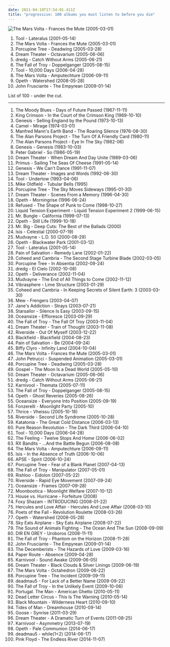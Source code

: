 ```yaml
---
date: 2021-04-10T17:54:01.411Z
title: "progressive: 100 albums you must listen to before you die"
---
```

![The Mars Volta - Frances the Mute (2005-03-01)](http://coverartarchive.org/release/95973de7-ddf0-3322-81ea-9f636175bd79/16361971618-500.jpg "The Mars Volta - Frances the Mute (2005-03-01)")
<ol class="albums">
<li data-cover="http://coverartarchive.org/release/a2e824b6-7b14-32ef-b990-482b53291f93/11473182115-500.jpg" data-tags="progressive metal" role="button">Tool - Lateralus (2001-05-14)</li>
<li data-cover="http://coverartarchive.org/release/95973de7-ddf0-3322-81ea-9f636175bd79/16361971618-500.jpg" data-tags="progressive rock" role="button">The Mars Volta - Frances the Mute (2005-03-01)</li>
<li data-cover="https://img.discogs.com/zg3cDss-LUQ4HxAnxEOLUfcVF0k=/fit-in/600x600/filters:strip_icc():format(jpeg):mode_rgb():quality(90)/discogs-images/R-2206885-1590518555-8967.jpeg.jpg" data-tags="progressive rock" role="button">Porcupine Tree - Deadwing (2005-03-28)</li>
<li data-cover="http://coverartarchive.org/release/9c12794e-79df-4be1-997e-ad100efe8b08/1118860247-500.jpg" data-tags="progressive metal" role="button">Dream Theater - Octavarium (2005-06-06)</li>
<li data-cover="http://coverartarchive.org/release/b0c39138-47b2-41ec-82f8-636a66916317/4766487756-500.jpg" data-tags="progressive rock, alternative rock" role="button">dredg - Catch Without Arms (2005-06-21)</li>
<li data-cover="http://coverartarchive.org/release/45641120-9137-3d9b-bb47-8915b1541a3d/17802812575-500.jpg" data-tags="post-hardcore" role="button">The Fall of Troy - Doppelganger (2005-08-15)</li>
<li data-cover="http://coverartarchive.org/release/a6988593-a2d7-35db-862a-efee729fa467/5234004130-500.jpg" data-tags="progressive metal" role="button">Tool - 10,000 Days (2006-04-28)</li>
<li data-cover="https://via.placeholder.com/450" data-tags="progressive rock" role="button">The Mars Volta - Amputechture (2006-09-11)</li>
<li data-cover="http://coverartarchive.org/release/eed810a6-8266-4009-879d-cb3dd7c875a9/27886281233-500.jpg" data-tags="progressive metal" role="button">Opeth - Watershed (2008-05-28)</li>
<li data-cover="https://img.discogs.com/OVoeK28Ej-xCfklAMXhGphF0Gu0=/fit-in/600x600/filters:strip_icc():format(jpeg):mode_rgb():quality(90)/discogs-images/R-2001656-1318429076.jpeg.jpg" data-tags="experimental, rock, alternative, progressive" role="button">John Frusciante - The Empyrean (2009-01-14)</li>
</ol>
List of 100 - under the cut.
<!-- more -->

_________________

<ol class="albums">
<li data-cover="http://coverartarchive.org/release/f3bdf87d-550b-3f8e-b8f1-81a62d051a84/7926647371-500.jpg" data-tags="classic rock, progressive rock" role="button">
The Moody Blues - Days of Future Passed (1967-11-11)
</li>
<li data-cover="https://img.discogs.com/2XB2Zi6X6y9GAL_b399rTFYIta4=/fit-in/600x738/filters:strip_icc():format(jpeg):mode_rgb():quality(90)/discogs-images/R-8744584-1494946548-1401.jpeg.jpg" data-tags="progressive rock" role="button">
King Crimson - In the Court of the Crimson King (1969-10-10)
</li>
<li data-cover="http://coverartarchive.org/release/d7876fcb-c629-4b17-b973-de9824279360/23147950347-500.jpg" data-tags="progressive rock" role="button">
Genesis - Selling England by the Pound (1973-10-13)
</li>
<li data-cover="http://coverartarchive.org/release/3eed3f3e-ec3d-4789-a1eb-8c92f102ff0a/5478242459-500.jpg" data-tags="progressive rock" role="button">
Camel - Mirage (1974-03-01)
</li>
<li data-cover="http://coverartarchive.org/release/1b884c85-3108-4454-b61b-71d04584908d/15369667898-500.jpg" data-tags="progressive rock" role="button">
Manfred Mann's Earth Band - The Roaring Silence (1976-08-30)
</li>
<li data-cover="http://coverartarchive.org/release/96436fe6-745b-3e4c-bbb7-4fd38ae98da4/10252980735-500.jpg" data-tags="progressive rock, classic rock" role="button">
The Alan Parsons Project - The Turn Of A Friendly Card (1980-11)
</li>
<li data-cover="https://img.discogs.com/kR8ak2Y6gJmX8bjyFMp7YY1UwUY=/fit-in/600x604/filters:strip_icc():format(jpeg):mode_rgb():quality(90)/discogs-images/R-9480169-1481315751-1211.jpeg.jpg" data-tags="progressive rock" role="button">
The Alan Parsons Project - Eye In The Sky (1982-06)
</li>
<li data-cover="https://via.placeholder.com/450" data-tags="progressive rock" role="button">
Genesis - Genesis (1983-10-03)
</li>
<li data-cover="http://coverartarchive.org/release/4bc83ff3-ac0e-4fa5-8dfc-a5aa1bf57afd/15367001320-500.jpg" data-tags="progressive rock, 80s" role="button">
Peter Gabriel - So (1986-05-19)
</li>
<li data-cover="http://coverartarchive.org/release/80659e3d-dffd-3e65-9a37-16437405fdbd/14168305413-500.jpg" data-tags="progressive metal" role="button">
Dream Theater - When Dream And Day Unite (1989-03-06)
</li>
<li data-cover="http://coverartarchive.org/release/c3814cca-63d1-4cfa-9934-60957205b86b/26730700764-500.jpg" data-tags="alternative rock, funk metal, rock, funk, 90s, alternative metal" role="button">
Primus - Sailing The Seas Of Cheese (1991-05-14)
</li>
<li data-cover="http://coverartarchive.org/release/6be0d2a6-67b2-4b57-b7a0-5d6366a1332d/21377405539-500.jpg" data-tags="rock, classic rock" role="button">
Genesis - We Can't Dance (1991-11-07)
</li>
<li data-cover="http://coverartarchive.org/release/4b5a4d0e-1268-4ed5-8b48-6d0740053813/4163627164-500.jpg" data-tags="progressive metal" role="button">
Dream Theater - Images and Words (1992-06-30)
</li>
<li data-cover="http://coverartarchive.org/release/660c1995-c6a0-4c90-b158-2f2d9caff78f/5233922017-500.jpg" data-tags="progressive metal" role="button">
Tool - Undertow (1993-04-06)
</li>
<li data-cover="https://img.discogs.com/P0DzPhdfZ95KP8ESoJ0PJt99yXc=/fit-in/498x794/filters:strip_icc():format(jpeg):mode_rgb():quality(90)/discogs-images/R-11854047-1523523939-1617.jpeg.jpg" data-tags="progressive rock, instrumental" role="button">
Mike Oldfield - Tubular Bells (1995)
</li>
<li data-cover="http://coverartarchive.org/release/6972609d-dd03-3089-9a86-697cb0d725c3/16362065745-500.jpg" data-tags="progressive rock" role="button">
Porcupine Tree - The Sky Moves Sideways (1995-01-30)
</li>
<li data-cover="http://coverartarchive.org/release/f71cf282-76dc-45ef-a25f-edd5d65152af/15074067392-500.jpg" data-tags="progressive metal" role="button">
Dream Theater - Scenes From a Memory (1996-04-30)
</li>
<li data-cover="https://img.discogs.com/ssTddN9Dv7id16YvJKp3py6Hh64=/fit-in/600x596/filters:strip_icc():format(jpeg):mode_rgb():quality(90)/discogs-images/R-484202-1177170908.jpeg.jpg" data-tags="progressive death metal, progressive metal" role="button">
Opeth - Morningrise (1996-06-24)
</li>
<li data-cover="https://img.discogs.com/PLsYwNCDdj9M_L3gnbau_vIS9xo=/fit-in/600x600/filters:strip_icc():format(jpeg):mode_rgb():quality(90)/discogs-images/R-16244403-1605891605-5962.jpeg.jpg" data-tags="hardcore, post-hardcore" role="button">
Refused - The Shape of Punk to Come (1998-10-27)
</li>
<li data-cover="http://coverartarchive.org/release/6c20d297-121e-47d0-aa3a-8f27c7a06553/1987152110-500.jpg" data-tags="progressive metal" role="button">
Liquid Tension Experiment - Liquid Tension Experiment 2 (1999-06-15)
</li>
<li data-cover="https://img.discogs.com/2IA5yrIj8GHvH5q6RKsJmqdUnkc=/fit-in/400x400/filters:strip_icc():format(jpeg):mode_rgb():quality(90)/discogs-images/R-3592559-1336582958-8440.jpeg.jpg" data-tags="experimental, avant-garde, mike patton" role="button">
Mr. Bungle - California (1999-07-13)
</li>
<li data-cover="http://coverartarchive.org/release/c649c5c3-8abb-33e7-a62f-2be00043813c/9230662289-500.jpg" data-tags="progressive metal, progressive death metal" role="button">
Opeth - Still Life (1999-10-18)
</li>
<li data-cover="https://img.discogs.com/gASmWmXXwLlJtVqyMkyY35nPPnU=/fit-in/457x600/filters:strip_icc():format(jpeg):mode_rgb():quality(90)/discogs-images/R-5891746-1405549089-4313.jpeg.jpg" data-tags="classic rock, rock, hard rock" role="button">
Mr. Big - Deep Cuts: The Best of the Ballads (2000)
</li>
<li data-cover="https://img.discogs.com/E3zacTqfQNSLzHq_ESkjuevv5wc=/fit-in/400x400/filters:strip_icc():format(jpeg):mode_rgb():quality(90)/discogs-images/R-816626-1244854064.jpeg.jpg" data-tags="sludge, post-metal" role="button">
Isis - Celestial (2000-07-19)
</li>
<li data-cover="https://img.discogs.com/E3YSzX0vzEizblkK7Q4_1gvpF3E=/fit-in/600x526/filters:strip_icc():format(jpeg):mode_rgb():quality(90)/discogs-images/R-11118070-1510172521-2641.jpeg.jpg" data-tags="nu metal, alternative metal, metal" role="button">
Mudvayne - L.D. 50 (2000-08-29)
</li>
<li data-cover="https://img.discogs.com/vGIBafEprVpEk6Hin7hrq1C-S2I=/fit-in/600x598/filters:strip_icc():format(jpeg):mode_rgb():quality(90)/discogs-images/R-2280090-1274122601.jpeg.jpg" data-tags="progressive death metal, progressive metal" role="button">
Opeth - Blackwater Park (2001-03-12)
</li>
<li data-cover="http://coverartarchive.org/release/a2e824b6-7b14-32ef-b990-482b53291f93/11473182115-500.jpg" data-tags="progressive metal" role="button">
Tool - Lateralus (2001-05-14)
</li>
<li data-cover="https://via.placeholder.com/450" data-tags="progressive metal" role="button">
Pain of Salvation - Remedy Lane (2002-01-22)
</li>
<li data-cover="http://coverartarchive.org/release/2ab5fdc1-c24e-4f08-bc3b-ab291f515349/6572317296-500.jpg" data-tags="progressive rock" role="button">
Coheed and Cambria - The Second Stage Turbine Blade (2002-03-05)
</li>
<li data-cover="http://coverartarchive.org/release/a90062eb-b2bb-3c39-9291-4684605a9313/19099262755-500.jpg" data-tags="progressive rock" role="button">
Porcupine Tree - In Absentia (2002-09-24)
</li>
<li data-cover="http://coverartarchive.org/release/2ed4fd06-90a9-3441-83be-737236425347/11854737364-500.jpg" data-tags="progressive rock" role="button">
dredg - El Cielo (2002-10-08)
</li>
<li data-cover="https://via.placeholder.com/450" data-tags="progressive death metal, progressive metal" role="button">
Opeth - Deliverance (2002-11-04)
</li>
<li data-cover="http://coverartarchive.org/release/95587fcc-2007-3672-9769-1da1ccc5569e/15620888210-500.jpg" data-tags="alternative metal, nu metal, metal" role="button">
Mudvayne - The End of All Things to Come (2002-11-12)
</li>
<li data-cover="http://coverartarchive.org/release/c203d7cd-4d3c-4035-b6f0-a4e9c719515a/10899843201-500.jpg" data-tags="progressive" role="button">
Vibrasphere - Lime Structure (2003-01-29)
</li>
<li data-cover="https://via.placeholder.com/450" data-tags="progressive rock" role="button">
Coheed and Cambria - In Keeping Secrets of Silent Earth: 3 (2003-03-30)
</li>
<li data-cover="https://img.discogs.com/AnM9UOh8nyaKFJgg_VwWz7wRbJw=/fit-in/600x601/filters:strip_icc():format(jpeg):mode_rgb():quality(90)/discogs-images/R-1467098-1576333416-9295.jpeg.jpg" data-tags="indie, danish, rock" role="button">
Mew - Frengers (2003-04-07)
</li>
<li data-cover="http://coverartarchive.org/release/85ffc0b7-1878-3ccb-9270-1d2f2d1595b3/24919226700-500.jpg" data-tags="rock" role="button">
Jane's Addiction - Strays (2003-07-21)
</li>
<li data-cover="https://img.discogs.com/jrWVzobDRoF5M8iFRO0_ha-z8PQ=/fit-in/600x592/filters:strip_icc():format(jpeg):mode_rgb():quality(90)/discogs-images/R-434193-1482085620-7376.jpeg.jpg" data-tags="britpop, indie rock" role="button">
Starsailor - Silence Is Easy (2003-09-15)
</li>
<li data-cover="https://img.discogs.com/7qNbLA9VfonNiIGO0lQbv-LrCpo=/fit-in/600x536/filters:strip_icc():format(jpeg):mode_rgb():quality(90)/discogs-images/R-426215-1438225450-3894.jpeg.jpg" data-tags="progressive rock" role="button">
Oceansize - Effloresce (2003-09-29)
</li>
<li data-cover="http://coverartarchive.org/release/a660c2ae-4ad9-4682-b06a-a95ffa3ab4a7/26500850268-500.jpg" data-tags="post-hardcore" role="button">
The Fall of Troy - The Fall Of Troy (2003-11-04)
</li>
<li data-cover="http://coverartarchive.org/release/e178e284-cbf6-30b2-8658-cb0111c78229/1118918783-500.jpg" data-tags="progressive metal" role="button">
Dream Theater - Train of Thought (2003-11-08)
</li>
<li data-cover="http://coverartarchive.org/release/bef6b0e4-2b92-43ce-bd2d-85b60b0f95a8/18840461906-500.jpg" data-tags="progressive rock" role="button">
Riverside - Out Of Myself (2003-12-22)
</li>
<li data-cover="https://img.discogs.com/YtYOqYAq5qrCcZYCl7Jzex09Js8=/fit-in/600x540/filters:strip_icc():format(jpeg):mode_rgb():quality(90)/discogs-images/R-937391-1566141203-9309.jpeg.jpg" data-tags="progressive rock" role="button">
Blackfield - Blackfield (2004-08-23)
</li>
<li data-cover="https://img.discogs.com/BOfifoLmDttVwiJV2tdm9sKm6Zg=/fit-in/600x580/filters:strip_icc():format(jpeg):mode_rgb():quality(90)/discogs-images/R-9175804-1550518049-6963.jpeg.jpg" data-tags="progressive metal" role="button">
Pain of Salvation - Be (2004-09-24)
</li>
<li data-cover="http://coverartarchive.org/release/fcaeef84-bddf-4370-83c8-d5f0cfb7569d/4713203915-500.jpg" data-tags="post-hardcore, rawk n roll" role="button">
Biffy Clyro - Infinity Land (2004-10-04)
</li>
<li data-cover="http://coverartarchive.org/release/95973de7-ddf0-3322-81ea-9f636175bd79/16361971618-500.jpg" data-tags="progressive rock" role="button">
The Mars Volta - Frances the Mute (2005-03-01)
</li>
<li data-cover="http://coverartarchive.org/release/39d56964-24ff-49e8-9cdd-939568ca2901/1617756617-500.jpg" data-tags="guitar virtuoso, instrumental, progressive metal" role="button">
John Petrucci - Suspended Animation (2005-03-01)
</li>
<li data-cover="https://img.discogs.com/zg3cDss-LUQ4HxAnxEOLUfcVF0k=/fit-in/600x600/filters:strip_icc():format(jpeg):mode_rgb():quality(90)/discogs-images/R-2206885-1590518555-8967.jpeg.jpg" data-tags="progressive rock" role="button">
Porcupine Tree - Deadwing (2005-03-28)
</li>
<li data-cover="http://coverartarchive.org/release/8f9460ec-334d-4488-8e86-baa496381f8f/24459678223-500.jpg" data-tags="metal, progressive, screamo, post-hardcore" role="button">
Gospel - The Moon Is a Dead World (2005-05-10)
</li>
<li data-cover="http://coverartarchive.org/release/9c12794e-79df-4be1-997e-ad100efe8b08/1118860247-500.jpg" data-tags="progressive metal" role="button">
Dream Theater - Octavarium (2005-06-06)
</li>
<li data-cover="http://coverartarchive.org/release/b0c39138-47b2-41ec-82f8-636a66916317/4766487756-500.jpg" data-tags="progressive rock, alternative rock" role="button">
dredg - Catch Without Arms (2005-06-21)
</li>
<li data-cover="https://img.discogs.com/fYMk7WFU_R0oTNAUEX9IYGN308Y=/fit-in/300x300/filters:strip_icc():format(jpeg):mode_rgb():quality(90)/discogs-images/R-1698236-1237679298.jpeg.jpg" data-tags="alternative rock, metal, progressive rock, karnivool" role="button">
Karnivool - Themata (2005-07-11)
</li>
<li data-cover="http://coverartarchive.org/release/45641120-9137-3d9b-bb47-8915b1541a3d/17802812575-500.jpg" data-tags="post-hardcore" role="button">
The Fall of Troy - Doppelganger (2005-08-15)
</li>
<li data-cover="https://img.discogs.com/MSW7lWwYCopRI-EnvQDU9DY9yWw=/fit-in/600x564/filters:strip_icc():format(jpeg):mode_rgb():quality(90)/discogs-images/R-822750-1325251581.jpeg.jpg" data-tags="progressive metal, progressive death metal" role="button">
Opeth - Ghost Reveries (2005-08-26)
</li>
<li data-cover="https://img.discogs.com/lwvpB0N1YbbL4pvfWsvdAUXJEmY=/fit-in/600x539/filters:strip_icc():format(jpeg):mode_rgb():quality(90)/discogs-images/R-1259407-1254652496.jpeg.jpg" data-tags="progressive rock" role="button">
Oceansize - Everyone Into Position (2005-09-19)
</li>
<li data-cover="https://via.placeholder.com/450" data-tags="house" role="button">
Fonzerelli - Moonlight Party (2005-10)
</li>
<li data-cover="http://coverartarchive.org/release/8cc658aa-5ded-44e9-8a24-4e50fa0425ae/18280581390-500.jpg" data-tags="post-hardcore" role="button">
Thrice - Vheissu (2005-10-18)
</li>
<li data-cover="http://coverartarchive.org/release/95ffdbf4-0edd-4fb2-97ee-957a51890844/16128342815-500.jpg" data-tags="progressive rock" role="button">
Riverside - Second Life Syndrome (2005-10-28)
</li>
<li data-cover="https://img.discogs.com/Wt7pTVZhLSxj2iE59N8os6Pdt8U=/fit-in/600x600/filters:strip_icc():format(jpeg):mode_rgb():quality(90)/discogs-images/R-2944076-1467306082-9527.jpeg.jpg" data-tags="doom metal, progressive metal" role="button">
Katatonia - The Great Cold Distance (2006-03-13)
</li>
<li data-cover="http://coverartarchive.org/release/3a579c61-ced0-3dd4-b1cb-3539578c0163/24153332307-500.jpg" data-tags="progressive rock" role="button">
Pure Reason Revolution - The Dark Third (2006-04-10)
</li>
<li data-cover="http://coverartarchive.org/release/a6988593-a2d7-35db-862a-efee729fa467/5234004130-500.jpg" data-tags="progressive metal" role="button">
Tool - 10,000 Days (2006-04-28)
</li>
<li data-cover="https://img.discogs.com/ngP72QwaCQL3ltaXToJDNaOtB4Q=/fit-in/600x600/filters:strip_icc():format(jpeg):mode_rgb():quality(90)/discogs-images/R-772344-1244368217.jpeg.jpg" data-tags="british, soft rock, pop, indie, rock" role="button">
The Feeling - Twelve Stops And Home (2006-06-02)
</li>
<li data-cover="http://coverartarchive.org/release/7742c1af-1d89-4d49-a711-fea5544a7573/3331817147-500.jpg" data-tags="ska" role="button">
RX Bandits - ...And the Battle Begun (2006-08-08)
</li>
<li data-cover="https://via.placeholder.com/450" data-tags="progressive rock" role="button">
The Mars Volta - Amputechture (2006-09-11)
</li>
<li data-cover="http://coverartarchive.org/release/0ba88c6e-cc27-4d6b-bf98-638464ec069e/9123370524-500.jpg" data-tags="sludge, post-metal, post-rock" role="button">
Isis - In the Absence of Truth (2006-10-06)
</li>
<li data-cover="https://img.discogs.com/puejkqh-SaEpKYN6cldpw3JRDCY=/fit-in/426x426/filters:strip_icc():format(jpeg):mode_rgb():quality(90)/discogs-images/R-1011062-1194177277.jpeg.jpg" data-tags="ambient, post-rock, progressive, ethereal, post rock, lsd, manjoh, de:bug album reviews 2007, try this, toad-tested mother-approved" role="button">
APSE - Spirit (2006-10-24)
</li>
<li data-cover="https://via.placeholder.com/450" data-tags="progressive rock" role="button">
Porcupine Tree - Fear of a Blank Planet (2007-04-13)
</li>
<li data-cover="https://img.discogs.com/F0PJpap4eBWr5cbsS72NJ-CgUBo=/fit-in/600x539/filters:strip_icc():format(jpeg):mode_rgb():quality(90)/discogs-images/R-1071802-1215843325.jpeg.jpg" data-tags="post-hardcore" role="button">
The Fall of Troy - Manipulator (2007-05-01)
</li>
<li data-cover="http://coverartarchive.org/release/c8553274-ae05-4031-8af1-12e6d4750b22/15299158990-500.jpg" data-tags="progressive rock" role="button">
Rishloo - Eidolon (2007-05-22)
</li>
<li data-cover="https://via.placeholder.com/450" data-tags="progressive rock" role="button">
Riverside - Rapid Eye Movement (2007-09-24)
</li>
<li data-cover="https://img.discogs.com/AV8GwJYonKfaGh9sRKE_xdNlqFM=/fit-in/600x600/filters:strip_icc():format(jpeg):mode_rgb():quality(90)/discogs-images/R-1101010-1466781999-2255.jpeg.jpg" data-tags="progressive rock" role="button">
Oceansize - Frames (2007-09-28)
</li>
<li data-cover="http://coverartarchive.org/release/094ea63a-a754-43f1-8e79-3a6957e2d077/26813532876-500.jpg" data-tags="electronic" role="button">
Moonbootica - Moonlight Welfare (2007-10-12)
</li>
<li data-cover="http://coverartarchive.org/release/5d46a82b-b704-4536-a060-9070125526c9/15848831964-500.jpg" data-tags="progressive" role="button">
House vs. Hurricane - Forfeiture (2008)
</li>
<li data-cover="http://coverartarchive.org/release/e6d3c715-5567-3e6e-9fb9-6127cf62e6f6/27559170292-500.jpg" data-tags="experimental" role="button">
Foxy Shazam - INTRODUCING (2008-01-22)
</li>
<li data-cover="http://coverartarchive.org/release/b5be52c1-9c7c-4e7e-a8c2-5e2de309a11d/21164902564-500.jpg" data-tags="electronic, 00s" role="button">
Hercules and Love Affair - Hercules And Love Affair (2008-03-10)
</li>
<li data-cover="http://coverartarchive.org/release/2c541cf3-5a6c-4c9c-ae19-2136ea1d7430/5341126773-500.jpg" data-tags="rock, alternative rock" role="button">
Poets of the Fall - Revolution Roulette (2008-03-26)
</li>
<li data-cover="http://coverartarchive.org/release/eed810a6-8266-4009-879d-cb3dd7c875a9/27886281233-500.jpg" data-tags="progressive metal" role="button">
Opeth - Watershed (2008-05-28)
</li>
<li data-cover="https://img.discogs.com/COEhQswRqj3w291QCfboU3vY4Ww=/fit-in/600x603/filters:strip_icc():format(jpeg):mode_rgb():quality(90)/discogs-images/R-4182836-1606578090-2128.jpeg.jpg" data-tags="electronicore, hardcore" role="button">
Sky Eats Airplane - Sky Eats Airplane (2008-07-22)
</li>
<li data-cover="https://img.discogs.com/RR1m20Px8ayDmzEjfkI5XSMd08A=/fit-in/599x599/filters:strip_icc():format(jpeg):mode_rgb():quality(90)/discogs-images/R-2219823-1270751567.jpeg.jpg" data-tags="progressive rock, post-hardcore, progressive" role="button">
The Sound of Animals Fighting - The Ocean And The Sun (2008-09-09)
</li>
<li data-cover="http://coverartarchive.org/release/fb296c28-e379-4405-9bb4-c24793685c6c/20605730802-500.jpg" data-tags="alternative metal, progressive metal, j-metal" role="button">
DIR EN GREY - Uroboros (2008-11-11)
</li>
<li data-cover="http://coverartarchive.org/release/df45d0f3-7ce4-4e18-8a59-6d87103829cc/8703023202-500.jpg" data-tags="progressive rock, progressive, post-hardcore" role="button">
The Fall of Troy - Phantom on the Horizon (2008-11-28)
</li>
<li data-cover="https://img.discogs.com/OVoeK28Ej-xCfklAMXhGphF0Gu0=/fit-in/600x600/filters:strip_icc():format(jpeg):mode_rgb():quality(90)/discogs-images/R-2001656-1318429076.jpeg.jpg" data-tags="experimental, rock, alternative, progressive" role="button">
John Frusciante - The Empyrean (2009-01-14)
</li>
<li data-cover="http://coverartarchive.org/release/90c6a554-9e10-4ecc-a758-f5b166532ee4/21730294720-500.jpg" data-tags="indie, indie rock, alternative, rock opera" role="button">
The Decemberists - The Hazards of Love (2009-03-16)
</li>
<li data-cover="http://coverartarchive.org/release/f1cf47b7-42f0-4797-a1bb-1df08faec7b8/28562142167-500.jpg" data-tags="indie" role="button">
Paper Route - Absence (2009-04-28)
</li>
<li data-cover="http://coverartarchive.org/release/cac6cd22-58bd-40fe-aaf6-4746bdb9a684/14740011088-500.jpg" data-tags="progressive rock" role="button">
Karnivool - Sound Awake (2009-06-05)
</li>
<li data-cover="http://coverartarchive.org/release/a51d2c1c-358f-4a7f-8787-ad4e9079c3b7/1281683758-500.jpg" data-tags="progressive metal" role="button">
Dream Theater - Black Clouds & Silver Linings (2009-06-19)
</li>
<li data-cover="http://coverartarchive.org/release/bc9236dd-b33e-4bd2-b82b-65d466086967/1024194515-500.jpg" data-tags="progressive rock" role="button">
The Mars Volta - Octahedron (2009-06-22)
</li>
<li data-cover="http://coverartarchive.org/release/1c1be53d-29bd-40d1-a3d7-a87febf43c1c/20890429226-500.jpg" data-tags="progressive rock" role="button">
Porcupine Tree - The Incident (2009-09-11)
</li>
<li data-cover="http://coverartarchive.org/release/97f6f1d5-1c70-367d-a217-45cab7a31926/15654510735-500.jpg" data-tags="electronic" role="button">
deadmau5 - For Lack of a Better Name (2009-09-22)
</li>
<li data-cover="http://coverartarchive.org/release/ff398e09-c0ce-4d06-ac4c-de78096b6551/24625583789-500.jpg" data-tags="progressive rock, post-hardcore, progressive" role="button">
The Fall of Troy - In the Unlikely Event (2009-10-06)
</li>
<li data-cover="http://coverartarchive.org/release/a10f34d5-8afb-460e-b6d5-a442eb7c4a2c/9612740615-500.jpg" data-tags="indie rock" role="button">
Portugal. The Man - American Ghetto (2010-05-11)
</li>
<li data-cover="http://coverartarchive.org/release/4e5a3ea8-a96c-449d-b0ee-cc84e2451f9b/888507385-500.jpg" data-tags="alternative rock" role="button">
Dead Letter Circus - This Is The Warning (2010-05-14)
</li>
<li data-cover="http://coverartarchive.org/release/e0c48004-2ff4-4287-a494-9d9e76a70b51/1977331922-500.jpg" data-tags="alternative, alternative rock, canadian, psychedelic" role="button">
Black Mountain - Wilderness Heart (2010-09-10)
</li>
<li data-cover="http://coverartarchive.org/release/17f23c51-feb7-4e84-b77e-00599724e0b5/15620501484-500.jpg" data-tags="indie, ambient, experimental, progressive rock, progressive, post-hardcore, progressive indie, progressive emopop" role="button">
Tides of Man - Dreamhouse (2010-09-14)
</li>
<li data-cover="https://img.discogs.com/NIn3oP4KpGk22x7cmyatn0OKvho=/fit-in/600x600/filters:strip_icc():format(jpeg):mode_rgb():quality(90)/discogs-images/R-3664836-1343559142-3534.jpeg.jpg" data-tags="electronic, electro, progressive, synthpop" role="button">
Goose - Synrise (2011-03-29)
</li>
<li data-cover="https://img.discogs.com/etlmjyE_4cHe2bhbrS0VSExl_is=/fit-in/600x586/filters:strip_icc():format(jpeg):mode_rgb():quality(90)/discogs-images/R-4998495-1381729535-8807.jpeg.jpg" data-tags="progressive metal" role="button">
Dream Theater - A Dramatic Turn of Events (2011-08-25)
</li>
<li data-cover="http://coverartarchive.org/release/1b0fa5a3-1818-4ed9-9740-9cfce900af8e/4695307409-500.jpg" data-tags="progressive metal, progressive rock" role="button">
Karnivool - Asymmetry (2013-07-19)
</li>
<li data-cover="http://coverartarchive.org/release/9cb4a5bb-bc24-4b4d-b1f5-e5a07397d980/8395692349-500.jpg" data-tags="progressive rock" role="button">
Opeth - Pale Communion (2014-06-17)
</li>
<li data-cover="http://coverartarchive.org/release/18715b52-3a80-4feb-9932-603525512d4d/7306940673-500.jpg" data-tags="progressive house" role="button">
deadmau5 - while(1<2) (2014-06-17)
</li>
<li data-cover="http://coverartarchive.org/release/5b86c0c7-e339-4634-b7b3-de1924eb7a4f/15837120602-500.jpg" data-tags="progressive rock, ambient" role="button">
Pink Floyd - The Endless River (2014-11-07)
</li>
</ol>